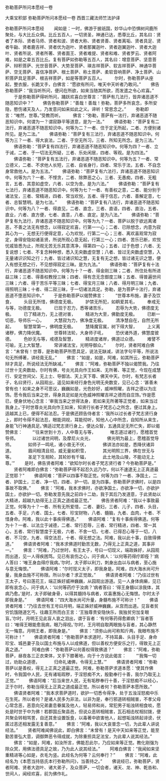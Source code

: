 弥勒菩萨所问本愿经一卷


大乘宝积部
弥勒菩萨所问本愿经一卷
西晋三藏法师竺法护译


弥勒菩萨所问本愿经
　　闻如是：一时，佛游于披祇国，妙华山中恐惧树间鹿所聚处，与大比丘众俱。比丘五百人，一切贤圣，神通已达，悉尊比丘，其名曰：贤者了本际、贤者马师、贤者和波、贤者大称、贤者贤善、贤者离垢、贤者具足、贤者牛齝、贤者鹿吉祥、贤者优为迦叶、贤者那翼迦叶、贤者迦翼迦叶、贤者大迦叶、贤者所说、贤者所著、贤者面王、贤者难提、贤者和难、贤者罗云、贤者阿难，如是之辈五百比丘。复有菩萨如弥勒等五百人，其名曰：增意菩萨、坚意菩萨、辩积菩萨、光世音菩萨、大势至菩萨、瑛吉祥菩萨、软吉祥菩萨、神通华菩萨、空无菩萨、喜信净菩萨、根土菩萨、称土菩萨、柔软音响菩萨、净土菩萨、山积菩萨具足菩萨、根吉祥菩萨，如是等菩萨五百人。
　　尔时，弥勒菩萨从座起，整衣服，长跪叉手，白佛言：“愿欲有所问，唯天中天听者乃敢问。”
　　佛告弥勒菩萨：“我当听所问，便问在所欲，如来当随其所欲，而发遣之令心欢喜。”
　　于是弥勒菩萨得听所问，踊跃欢喜白世尊言：“菩萨有几法行，皆弃诸恶道不随恶知识中？”
　　佛告弥勒菩萨：“善哉！善哉！弥勒，菩萨多所哀念，多所安隐，愍伤诸天及人，乃发意问如来如此之义。谛听！常思念之。”
　　弥勒即言：“唯然，世尊。”受教而听。
　　佛言：“弥勒，菩萨有一法行，弃诸恶道不随恶知识中。何谓为一？谓寂静平等道意，是为一法。”
　　佛语弥勒：“菩萨复有二法行，弃诸恶道不随恶知识中。何等为二？一者、住于定无所起，二者、方便别诸所见。是为二法。”
　　佛语弥勒：“菩萨复有三法行，弃诸恶道不随恶知识中。何等为三？一者、得大哀法，二者、于空无所习，三者、所知无所念。是为三法。”
　　佛语弥勒：“菩萨复有四法行，弃诸恶道不随恶知识中。何等为四？一者、立于诫，二者、于一切法无所疑，三者、乐处闲居，四者、等观。是为四法。”
　　佛语弥勒：“菩萨复有五法行，弃诸恶道不随恶知识中。何等为五？一者、常立德义，二者、不求他人长短，三者、自省身行，四者、常乐于法，五者、不自念身常救他人。是为五法。”
　　佛语弥勒：“菩萨复有六法行，弃诸恶道不随恶知识中。何等为六？一者、不悭贪，二者、除弊恶之心，三者、无愚痴，四者、无粗言，五者、其意如虚空，六者、以空为舍。是为六法。”
　　佛语弥勒：“菩萨复有七法行，弃诸恶道不随恶知识中。何等为七？一者、有善权之意，二者、能分别于诸法宝，三者、常精进，四者、常当欢悦，五者、得于信忍，六者、善解定意，七者、总智慧明。是为七法。”
　　佛语弥勒：“菩萨复有八法行，弃诸恶道不随恶知识中。何等为八？一者、得直见，二者、直念，三者、直语，四者、直治，五者、直业，六者、直方便，七者、直意，八者、直定。是为八法。”
　　佛语弥勒：“菩萨复有九法行，弃诸恶道不随恶知识中。何等为九？一者、菩萨以脱于欲远离诸恶，不善之法无有想念，以得寂定欢喜，行第一一心；二者、已除想念，内意为寂其心为一，无想无行便得定意，心为欢悦，行第二一心；三者、离欢喜观常为寂定，身得安隐如诸圣贤，所说所观心意无起，行第三一心；四者、苦乐已断，欢悦忧戚皆悉为止，所观无苦无乐其意清净，得第四一心；五者、过于色想；六者、无复说想；七者、不复念种种想，悉入无央数虚空慧；八者、皆过无央数虚空慧，入无量诸识识知之行；九者、皆过诸识知之慧，无复有无之想，皆过诸无识之慧，便入有想无想之行，不见想得寂定三昧。是为九法。”
　　佛语弥勒：“菩萨复有十法行，弃诸恶道不随恶知识中。何等为十？一者、得金刚三昧；二者、所住处有所进益三昧；三者、得善权教授三昧；四者、得有念无念御度三昧；五者、得普遍世间三昧；六者、得于苦乐平等三昧；七者、得宝月三昧；八者、得月明三昧；九者、得照明三昧；十者、得二寂三昧，于一切诸法具足。弥勒，是为菩萨十法行，弃诸恶道不堕恶知识中。”
　　于是弥勒菩萨以偈赞佛言：
　　“世尊本布施，妻子及饮食，
　　头目无所惜，佛德度无极。
　　护禁无所犯，如鹖爱其毛，
　　奉戒无与等，功德度无极。
　　已现于忍力，悉等诸苦乐，
　　忍辱为大势，佛德度无极。
　　已了精进力，无上德对害，
　　精进为大至，佛勤度无极。
　　已断一切恶，导师乐一心，
　　大慧寂为力，佛净度无极。
　　清净慧自在，自然无所起，
　　智慧常第一，佛明度无极。
　　慧降魔官属，树下得大智，
　　上义离诸秽，佛力降伏魔。
　　世尊转法轮，大身师子吼，
　　恐伏诸外道，佛慧度彼德。
　　色妙无与等，戒德及智慧，
　　精进度诸岸，佛道过众德。
　　难譬不可喻，无上大智慧，
　　常讲诸法宝，光明导御众。”
　　尔时，贤者阿难白佛言：“未曾有！世尊，是弥勒菩萨所愿具足，说法无缺减，讲法字句平等，所说法句无所缚著，讲经竟无乱。”
　　佛言：“如是，如是，阿难，如其所云，弥勒菩萨辩才具足，所说经法无所缺减。”
　　佛言：“阿难，弥勒菩萨不独以偈赞我。乃往过世十无央数劫，尔时有佛，号炎光具向作王如来、无所著、等正觉，今现在成慧行、安定世间父、无上士、导御法、天上天下尊、佛天中天。尔时，有梵志长者子，名曰贤行，从园观出，遥见如来经行身色光明无央数变，见已心念：‘甚善未曾有也！如来之身不可思议，巍巍如是，光色妙好，威神照曜，吉祥之德以为庄饰。愿令我后当来之世，得身具足如是光色威神照曜吉祥之德而自庄饰。’作是愿已，便身伏地心念言：‘审我当来之世得法身，若如来无所著等正觉者，如来当过我身上。’于时世尊炎光具向作王如来，知贤行长者子梵志心之所念，便过其身上。适越其上已，便得不起法忍。于是佛还顾告侍者言：‘我所以过长者子梵志贤行身上，即时令得不起法忍，眼能洞视，耳能彻听，知他人心中所念，自知所从来生，身能飞行神通具足。’佛适过梵志贤行身上，便达众智，五通具足无所亡失，即以偈赞佛言：
　　“‘往来世到十方，人中尊无与等，
　　　唯志道过诸行，愿稽首觉导师。
　　　以过诸世间明，及摩尼火炎光，
　　　佛光明为最上，愿稽首觉导师。
　　　如师子一鸣吼，诸小兽无不伏，
　　　佛讲法亦如是，悉降伏诸异道。
　　　眉间相清且彻，威无量如积雪，
　　　其光明照三界，佛在世无与等。
　　　圣足下生相轮，其轮妙有千辐，
　　　此土地及山陵，不能动无上尊。’”
　　是时，佛告贤者阿难：“欲知尔时长者子梵志贤行者？今弥勒菩萨是。”
　　贤者阿难即白佛言：“弥勒菩萨得不起忍久远乃尔，何以不速逮无上正真道最正觉耶？”
　　佛语阿难：“菩萨以四事不取正觉。何等为四？一者、净国土，二者、护国土，三者、净一切，四者、护一切。是为四事。弥勒菩萨求佛时，以是四事故不取佛。”
　　佛言：“阿难，我本求佛时，亦欲净国土，亦欲净一切，亦欲护国土，亦欲护一切。弥勒发意先我之前四十二劫，我于其后乃发道意，于此贤劫以大精进，超越九劫得无上正真之道成最正觉。”
　　佛告贤者阿难：“我以十事致最正觉。何等为十？一者、所有无所爱惜，二者、妻妇，三者、儿子，四者、头目，五者、手足，六者、国土，七者、珍宝财物，八者、髓脑，九者、血肉，十者、不惜身命。阿难，我以此十事疾得佛道。”
　　佛语阿难：“复有十事疾得佛道。何等为十？一者、以法立于诫德，二者、常行忍辱，三者、常行精进，四者、常一其心，五者、常行智慧度于无极，六者、不舍一切，七者、已得忍心等于一切，八者、不习空，九者、得空法忍，十者、得无想之法。阿难，我以此十事，自致得佛道。”
　　佛语贤者阿难：“我本求佛道时勤苦无数，乃得无上正真之道，其事非一。”
　　佛言：“阿难，乃过世时，有王太子，号曰一切现义，端政姝好，从园观而出道，见一人得疾困笃。见已有哀伤之心，问于病人：‘以何等药得疗即痊？’病人答曰：‘唯王身血得疗我病。’尔时，太子即以利刀，刺身出血以与病者，至心施与意无悔恨。”
　　佛语阿难：“尔时现义太子，即我身是。阿难，四大海水尚可升量，我身血施不可称限。所以尔者？求正觉故。”
　　佛语贤者阿难：“乃往过世有王太子，号曰莲花王，端正姝好威神巍巍，从园观出游道。见一人身体病癞，见已即有哀念心，问于病人：‘以何等药疗于汝病？’病者答曰：‘得王身髓以涂我体，其病乃愈。’是时，太子即破身骨，以得其髓持与病者，欢喜惠施心无悔恨。尔时太子即我身是。”
　　佛语阿难：“四大海水尚可升量，身髓布施不可称计！”
　　佛语贤者阿难：“乃往去世有王号曰月明，端正姝好威神巍巍，从宫而出道。见盲者贫穷饥饿随道乞丐，往趣王所而白王言：‘王独尊贵安隐快乐，我独贫穷加复眼盲。’尔时，月明王见此盲人哀之泪出，谓于盲者：‘有何等药得愈卿病？’盲者答曰：‘唯得王眼能愈我病，眼乃得视。’尔时，王月明自取两眼施与盲者，其心静然无一悔意。月明王者，即我身是。”
　　佛言：“须弥山尚可称知斤两，我眼布施不可称计！”
　　佛语贤者阿难：“弥勒菩萨本求道时，不持耳鼻、头目手足、身命珍宝、城邑妻子及以国土布施与人以成佛道，但以善权方便安乐之行，得致无上正真之道。”
　　阿难白佛：“弥勒菩萨以何善权得致佛道？”
　　佛言：“阿难，弥勒菩萨，昼夜各三正衣束体，叉手下膝著地，向于十方说此偈言：
　　“‘我悔一切过，劝助众道德，
　　　归命礼诸佛，令得无上慧。’”
　　佛语贤者阿难：“弥勒菩萨以是善权，得无上正真之道最正觉。阿难，弥勒菩萨求道本愿：‘使其作佛时，令我国中人民，无有诸垢瑕秽，于淫怒痴不大，殷勤奉行十善，我尔乃取无上正觉。’”
　　佛语阿难：“后当来世人民，无有垢秽奉行十善，于淫怒痴不以经心，正于尔时，弥勒当得无上正真之道成最正觉。所以者何？弥勒菩萨本愿所致。”
　　佛语贤者阿难：“我本求菩萨道时，欲护一切悉令得净，处于五浊淫怒痴中乐在生死。所以者何？是诸人民多为非法，以非为是，奉行邪道转相贼害，不孝父母心常念恶，恶意向兄弟妻息眷属及他人，轻易师和尚，常犯男子垢浊转相食啖，愿处是时世于中为佛！若郡国丘聚县邑，但说众恶转相贼害，瓦石相击杖相挝拨，便共聚会转相骂詈，自还其舍设置饭食，以毒著中欲害他人，起想垢浊转起诽谤，伏匿过恶还相发露无复善意。”
　　佛言：“阿难，我以大哀普念一切，为此辈人讲说经法。”
　　贤者阿难闻佛说此，即白佛言：“未曾有！是天中天如来等正觉，能至勤苦普弘大意，调御弊恶令得成就，为除重担具足法宝，为此辈人说其经法。”
　　佛言：“如是，阿难，如汝所言，佛能忍此尔，乃应如来等正觉。教化刚强为除众冥，用佛法德具足之故，乃为此人说其经法。”
　　阿难白佛言：“我闻如来坚重精进等心如是，衣毛为竖。此经名为何等？云何奉行？”
　　佛言：“阿难，此经名为《本愿当持慈氏本行弥勒所问》，当善持之。”
　　佛说经已，弥勒菩萨，贤者阿难、贤者大迦叶、诸大弟子，及众菩萨，一切会者，诸天、龙、神、乾沓和、世间人，闻经欢喜，前为佛作礼。

 
